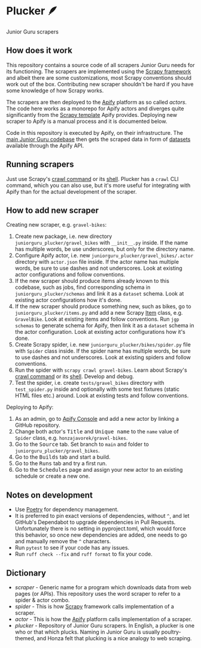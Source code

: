 # Plucker 🪶

Junior Guru scrapers

## How does it work

This repository contains a source code of all scrapers Junior Guru needs for its functioning.
The scrapers are implemented using the [Scrapy framework](https://scrapy.org/) and albeit there are some customizations, most Scrapy conventions should work out of the box.
Contributing new scraper shouldn't be hard if you have some knowledge of how Scrapy works.

The scrapers are then deployed to the [Apify](https://apify.com) platform as so called _actors_.
The code here works as a monorepo for Apify actors and diverges quite significantly from the [Scrapy template](https://github.com/apify/actor-templates/tree/master/templates/python-scrapy) Apify provides.
Deploying new scraper to Apify is a manual process and it is documented below.

Code in this repository is executed by Apify, on their infrastructure.
The [main Junior Guru codebase](https://github.com/juniorguru/junior.guru) then gets the scraped data in form of [datasets](https://docs.apify.com/platform/storage/dataset) available through the Apify API.

## Running scrapers

Just use Scrapy's [crawl command](https://docs.scrapy.org/en/latest/topics/commands.html#crawl) or its [shell](https://docs.scrapy.org/en/latest/topics/shell.html).
Plucker has a `crawl` CLI command, which you can also use, but it's more useful for integrating with Apify than for the actual development of the scraper.

## How to add new scraper

Creating new scraper, e.g. `gravel-bikes`:

1.  Create new package, i.e. new directory `juniorguru_plucker/gravel_bikes` with `__init__.py` inside.
    If the name has multiple words, be use underscores, but only for the directory name.
1.  Configure Apify actor, i.e. new `juniorguru_plucker/gravel_bikes/.actor` directory with `actor.json` file inside.
    If the actor name has multiple words, be sure to use dashes and not underscores.
    Look at existing actor configurations and follow conventions.
1.  If the new scraper should produce items already known to this codebase, such as jobs, find corresponding schema in `juniorguru_plucker/schemas` and link it as a `dataset` schema.
    Look at existing actor configurations how it's done.
1.  If the new scraper should produce something new, such as bikes, go to `juniorguru_plucker/items.py` and add a new Scrapy [Item](https://docs.scrapy.org/en/latest/topics/items.html) class, e.g. `GravelBike`.
    Look at existing items and follow conventions.
    Run `jgp schemas` to generate schema for Apify, then link it as a `dataset` schema in the actor configuration.
    Look at existing actor configurations how it's done.
1.  Create Scrapy spider, i.e. new `juniorguru_plucker/bikes/spider.py` file with `Spider` class inside.
    If the spider name has multiple words, be sure to use dashes and not underscores.
    Look at existing spiders and follow conventions.
1.  Run the spider with `scrapy crawl gravel-bikes`.
    Learn about Scrapy's [crawl command](https://docs.scrapy.org/en/latest/topics/commands.html#crawl) or its [shell](https://docs.scrapy.org/en/latest/topics/shell.html).
    Develop and debug.
1.  Test the spider, i.e. create `tests/gravel_bikes` directory with `test_spider.py` inside and optionally with some test fixtures (static HTML files etc.) around.
    Look at existing tests and follow conventions.

Deploying to Apify:

1.  As an admin, go to [Apify Console](https://console.apify.com/) and add a new actor by linking a GitHub repository.
1.  Change both actor's <kbd>Title</kbd> and <kbd>Unique name</kbd> to the `name` value of `Spider` class, e.g. `honzajavorek/gravel-bikes`.
1.  Go to the <kbd>Source</kbd> tab. Set branch to `main` and folder to `juniorguru_plucker/gravel_bikes`.
1.  Go to the <kbd>Builds</kbd> tab and start a build.
1.  Go to the <kbd>Runs</kbd> tab and try a first run.
1.  Go to the <kbd>Schedules</kbd> page and assign your new actor to an existing schedule or create a new one.

## Notes on development

-   Use [Poetry](https://python-poetry.org/) for dependency management.
-   It is preferred to pin exact versions of dependencies, without `^`, and let GitHub's Dependabot to upgrade dependencies in Pull Requests.
    Unfortunately there is no setting in pyproject.toml, which would force this behavior, so once new dependencies are added, one needs to go and manually remove the `^` characters.
-   Run `pytest` to see if your code has any issues.
-   Run `ruff check --fix` and `ruff format` to fix your code.

## Dictionary

-   _scraper_ - Generic name for a program which downloads data from web pages (or APIs). This repository uses the word scraper to refer to a spider & actor combo.
-   _spider_ - This is how [Scrapy](https://scrapy.org/) framework calls implementation of a scraper.
-   _actor_ - This is how the [Apify](https://apify.com) platform calls implementation of a scraper.
-   _plucker_ - Repository of Junior Guru scrapers. In English, a plucker is one who or that which plucks. Naming in Junior Guru is usually poultry-themed, and Honza felt that plucking is a nice analogy to web scraping.
